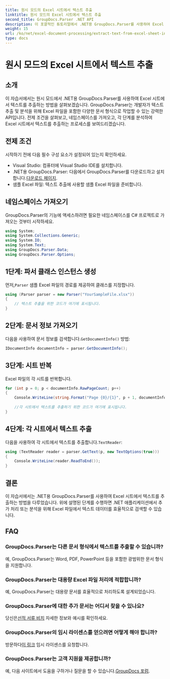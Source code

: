 ```yaml
---
title: 원시 모드의 Excel 시트에서 텍스트 추출
linktitle: 원시 모드의 Excel 시트에서 텍스트 추출
second_title: GroupDocs.Parser .NET API
description: 이 포괄적인 튜토리얼에서 .NET용 GroupDocs.Parser를 사용하여 Excel 시트에서 텍스트를 추출하는 방법을 알아보세요. 다운로드하고 구문 분석을 시작하세요.
weight: 15
url: /ko/net/excel-document-processing/extract-text-from-excel-sheet-in-raw-mode/
type: docs
---
```

# 원시 모드의 Excel 시트에서 텍스트 추출

## 소개
이 자습서에서는 원시 모드에서 .NET용 GroupDocs.Parser를 사용하여 Excel 시트에서 텍스트를 추출하는 방법을 살펴보겠습니다. GroupDocs.Parser는 개발자가 텍스트 추출 및 분석을 위해 Excel 파일을 포함한 다양한 문서 형식으로 작업할 수 있는 강력한 API입니다. 전제 조건을 살펴보고, 네임스페이스를 가져오고, 각 단계를 분석하여 Excel 시트에서 텍스트를 추출하는 프로세스를 보여드리겠습니다.
## 전제 조건
시작하기 전에 다음 필수 구성 요소가 설정되어 있는지 확인하세요.
- Visual Studio: 컴퓨터에 Visual Studio IDE를 설치합니다.
-  .NET용 GroupDocs.Parser: 다음에서 GroupDocs.Parser를 다운로드하고 설치합니다.[다운로드 페이지](https://releases.groupdocs.com/parser/net/).
- 샘플 Excel 파일: 텍스트 추출에 사용할 샘플 Excel 파일을 준비합니다.

## 네임스페이스 가져오기
GroupDocs.Parser의 기능에 액세스하려면 필요한 네임스페이스를 C# 프로젝트로 가져오는 것부터 시작하세요.
```csharp
using System;
using System.Collections.Generic;
using System.IO;
using System.Text;
using GroupDocs.Parser.Data;
using GroupDocs.Parser.Options;
```
## 1단계: 파서 클래스 인스턴스 생성
 먼저,`Parser` 샘플 Excel 파일의 경로를 제공하여 클래스를 지정합니다.
```csharp
using (Parser parser = new Parser("YourSampleFile.xlsx"))
{
    // 텍스트 추출을 위한 코드가 여기에 표시됩니다.
}
```
## 2단계: 문서 정보 가져오기
 다음을 사용하여 문서 정보를 검색합니다.`GetDocumentInfo()` 방법:
```csharp
IDocumentInfo documentInfo = parser.GetDocumentInfo();
```
## 3단계: 시트 반복
Excel 파일의 각 시트를 반복합니다.
```csharp
for (int p = 0; p < documentInfo.RawPageCount; p++)
{
    Console.WriteLine(string.Format("Page {0}/{1}", p + 1, documentInfo.RawPageCount));
    
    //각 시트에서 텍스트를 추출하기 위한 코드가 여기에 표시됩니다.
}
```
## 4단계: 각 시트에서 텍스트 추출
 다음을 사용하여 각 시트에서 텍스트를 추출합니다.`TextReader`:
```csharp
using (TextReader reader = parser.GetText(p, new TextOptions(true)))
{
    Console.WriteLine(reader.ReadToEnd());
}
```

## 결론
이 자습서에서는 .NET용 GroupDocs.Parser를 사용하여 Excel 시트에서 텍스트를 추출하는 방법을 다루었습니다. 위에 설명된 단계를 수행하면 .NET 애플리케이션에서 추가 처리 또는 분석을 위해 Excel 파일에서 텍스트 데이터를 효율적으로 검색할 수 있습니다.

## FAQ
### GroupDocs.Parser는 다른 문서 형식에서 텍스트를 추출할 수 있습니까?
예, GroupDocs.Parser는 Word, PDF, PowerPoint 등을 포함한 광범위한 문서 형식을 지원합니다.
### GroupDocs.Parser는 대용량 Excel 파일 처리에 적합합니까?
예, GroupDocs.Parser는 대용량 문서를 효율적으로 처리하도록 설계되었습니다.
### GroupDocs.Parser에 대한 추가 문서는 어디서 찾을 수 있나요?
 당신은[선적 서류 비치](https://tutorials.groupdocs.com/parser/net/) 자세한 정보와 예시를 확인하세요.
### GroupDocs.Parser의 임시 라이센스를 얻으려면 어떻게 해야 합니까?
 방문하다[이 링크](https://purchase.groupdocs.com/temporary-license/) 임시 라이센스를 요청합니다.
### GroupDocs.Parser는 고객 지원을 제공합니까?
예, 다음 사이트에서 도움을 구하거나 질문을 할 수 있습니다.[GroupDocs 포럼](https://forum.groupdocs.com/c/parser/17).